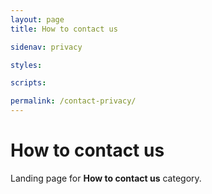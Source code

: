 ```yaml
---
layout: page
title: How to contact us

sidenav: privacy

styles:

scripts:

permalink: /contact-privacy/
---
```

# How to contact us

Landing page for **How to contact us** category.

<!-- CONTENT END -->

